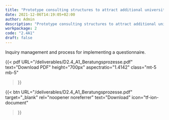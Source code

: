 ```yaml
---
title: "Prototype consulting structures to attract additional university clinics (German)"
date: 2021-12-06T14:19:05+02:00
author: Admin
description: "Prototype consulting structures to attract additional university clinics"
workpackage: 2
code: "2.4A1"
draft: false
---
```


Inquiry management and process for implementing a questionnaire.


{{< pdf
    URL="/deliverables/D2.4_A1_Beratungsprozesse.pdf"
    text="Download PDF"
    height="700px"
    aspectratio="1.4142"
    class="mt-5 mb-5"
>}}


{{< btn
    URL="/deliverables/D2.4_A1_Beratungsprozesse.pdf"
    target="_blank"
    rel="noopener noreferrer"
    text="Download"
    icon="tf-ion-document"
>}}
